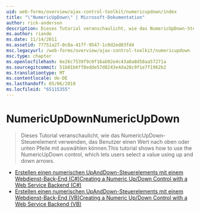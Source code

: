 ```yaml
---
uid: web-forms/overview/ajax-control-toolkit/numericupdown/index
title: "\"NumericUpDown\" | Microsoft-Dokumentation"
author: rick-anderson
description: Dieses Tutorial veranschaulicht, wie das NumericUpDown-Steuerelement verwenden, das Benutzer einen Wert nach oben oder unten Pfeile mit auswählen können.
ms.author: riande
ms.date: 11/14/2011
ms.assetid: 77751a27-0c0a-41ff-9547-1c0d2ed03fd4
msc.legacyurl: /web-forms/overview/ajax-control-toolkit/numericupdown
msc.type: chapter
ms.openlocfilehash: 6e26c7539f9c0f16ab92e4c43a0a8d58aa57271a
ms.sourcegitcommit: 51b01b6ff8edde57d8243e4da28c9f1e7f1962b2
ms.translationtype: MT
ms.contentlocale: de-DE
ms.lasthandoff: 05/06/2019
ms.locfileid: "65115355"
---
```

# <a name="numericupdown"></a><span data-ttu-id="1288d-103">NumericUpDown</span><span class="sxs-lookup"><span data-stu-id="1288d-103">NumericUpDown</span></span>

> <span data-ttu-id="1288d-104">Dieses Tutorial veranschaulicht, wie das NumericUpDown-Steuerelement verwenden, das Benutzer einen Wert nach oben oder unten Pfeile mit auswählen können.</span><span class="sxs-lookup"><span data-stu-id="1288d-104">This tutorial shows how to use the NumericUpDown control, which lets users select a value using up and down arrows.</span></span>

- [<span data-ttu-id="1288d-105">Erstellen einen numerischen UpAndDown-Steuerelements mit einem Webdienst-Back-End (C#)</span><span class="sxs-lookup"><span data-stu-id="1288d-105">Creating a Numeric Up/Down Control with a Web Service Backend (C#)</span></span>](creating-a-numeric-up-down-control-with-a-web-service-backend-cs.md)
- [<span data-ttu-id="1288d-106">Erstellen einen numerischen UpAndDown-Steuerelements mit einem Webdienst-Back-End (VB)</span><span class="sxs-lookup"><span data-stu-id="1288d-106">Creating a Numeric Up/Down Control with a Web Service Backend (VB)</span></span>](creating-a-numeric-up-down-control-with-a-web-service-backend-vb.md)
